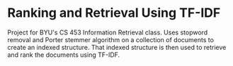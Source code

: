# Ranking and Retrieval Using TF-IDF
Project for BYU's CS 453 Information Retrieval class. Uses stopword removal and Porter stemmer algorithm on a collection of documents to create an indexed structure. That indexed structure is then used to retrieve and rank the documents using TF-IDF.
